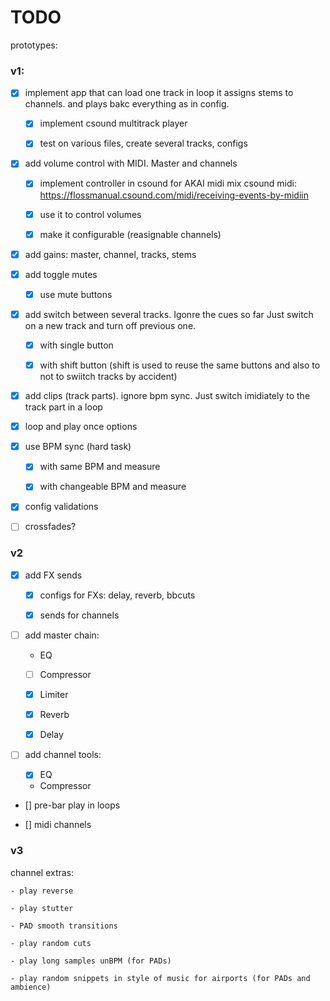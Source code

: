 # TODO

prototypes:

### v1:

- [x] implement app that can load one track in loop
  it assigns stems to channels. and plays bakc everything as in config.

    - [x] implement csound multitrack player

    - [x] test on various files, create several tracks, configs

- [x] add volume control with MIDI. Master and channels

    - [x] implement controller in csound for AKAI midi mix
        csound midi: https://flossmanual.csound.com/midi/receiving-events-by-midiin

    - [x] use it to control volumes

    - [x] make it configurable (reasignable channels)

- [x] add gains: master, channel, tracks, stems

- [x] add toggle mutes

    - [x] use mute buttons

- [x] add switch between several tracks. Igonre the cues so far
  Just switch on a new track and turn off previous one.
    - [x] with single button

    - [x] with shift button (shift is used to reuse the same buttons
      and also to not to swiitch tracks by accident)

- [x] add clips (track parts). ignore bpm sync.
  Just switch imidiately to the track part in a loop

- [x] loop and play once options

- [x] use BPM sync (hard task)

    - [x] with same BPM and measure

    - [x] with changeable BPM and measure

- [x] config validations

- [ ] crossfades?

### v2

- [x] add FX sends

   - [x] configs for FXs: delay, reverb, bbcuts

   - [x] sends for channels

- [ ] add master chain:
 
   - EQ

   - [ ] Compressor

   - [x] Limiter

   - [x] Reverb

   - [x] Delay

- [ ] add channel tools:
    - [x] EQ

    - Compressor

- [] pre-bar play in loops

- [] midi channels

### v3

channel extras:

    - play reverse

    - play stutter

    - PAD smooth transitions

    - play random cuts

    - play long samples unBPM (for PADs)

    - play random snippets in style of music for airports (for PADs and ambience)

